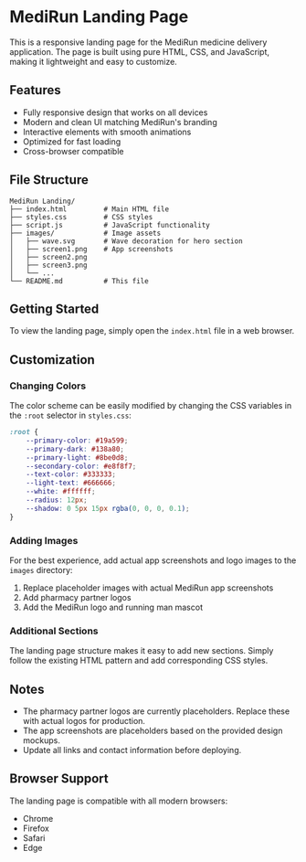 # MediRun Landing Page

This is a responsive landing page for the MediRun medicine delivery application. The page is built using pure HTML, CSS, and JavaScript, making it lightweight and easy to customize.

## Features

- Fully responsive design that works on all devices
- Modern and clean UI matching MediRun's branding
- Interactive elements with smooth animations
- Optimized for fast loading
- Cross-browser compatible

## File Structure

```
MediRun Landing/
├── index.html         # Main HTML file
├── styles.css         # CSS styles
├── script.js          # JavaScript functionality
├── images/            # Image assets
│   ├── wave.svg       # Wave decoration for hero section
│   ├── screen1.png    # App screenshots
│   ├── screen2.png
│   ├── screen3.png
│   └── ...
└── README.md          # This file
```

## Getting Started

To view the landing page, simply open the `index.html` file in a web browser.

## Customization

### Changing Colors

The color scheme can be easily modified by changing the CSS variables in the `:root` selector in `styles.css`:

```css
:root {
    --primary-color: #19a599;
    --primary-dark: #138a80;
    --primary-light: #8be0d8;
    --secondary-color: #e8f8f7;
    --text-color: #333333;
    --light-text: #666666;
    --white: #ffffff;
    --radius: 12px;
    --shadow: 0 5px 15px rgba(0, 0, 0, 0.1);
}
```

### Adding Images

For the best experience, add actual app screenshots and logo images to the `images` directory:

1. Replace placeholder images with actual MediRun app screenshots
2. Add pharmacy partner logos
3. Add the MediRun logo and running man mascot

### Additional Sections

The landing page structure makes it easy to add new sections. Simply follow the existing HTML pattern and add corresponding CSS styles.

## Notes

- The pharmacy partner logos are currently placeholders. Replace these with actual logos for production.
- The app screenshots are placeholders based on the provided design mockups.
- Update all links and contact information before deploying.

## Browser Support

The landing page is compatible with all modern browsers:
- Chrome
- Firefox
- Safari
- Edge
